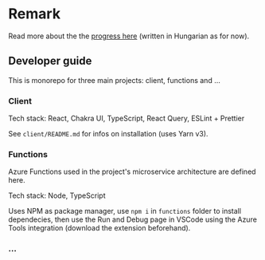 # Remark

Read more about the the [progress here](https://triszt4n.notion.site/n-ll-laborat-rium-besz-mol-20e73829e83b47d18c362a0301316aff) (written in Hungarian as for now).

## Developer guide

This is monorepo for three main projects: client, functions and ...

### Client

Tech stack: React, Chakra UI, TypeScript, React Query, ESLint + Prettier

See `client/README.md` for infos on installation (uses Yarn v3).

### Functions

Azure Functions used in the project's microservice architecture are defined here.

Tech stack: Node, TypeScript

Uses NPM as package manager, use `npm i` in `functions` folder to install dependecies, then use the Run and Debug page in VSCode using the Azure Tools integration (download the extension beforehand).

### ...
